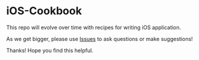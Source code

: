 # iOS-Cookbook

This repo will evolve over time with recipes for writing iOS application.

As we get bigger, please use [Issues](https://github.com/EffectiveProgramming/iOS-Cookbook/issues) to ask questions or make suggestions!

Thanks! Hope you find this helpful.
